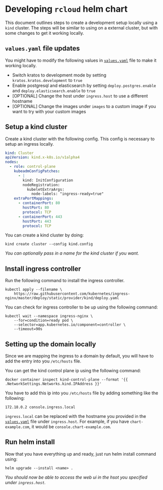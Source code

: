 # Developing `rcloud` helm chart

This document outlines steps to create a development setup locally using a `kind` cluster.
The steps will be similar to using on a external cluster, but with some changes to get it working locally.

## `values.yaml` file updates

You might have to modify the following values in
[`values.yaml`](https://github.com/RafayLabs/rcloud-helm/blob/main/charts/rcloud/values.yaml)
file to make it working locally.

- Switch kratos to development mode by setting `kratos.kratos.development` to `true`
- Enable postgresql and elasticsearch by setting `deploy.postgres.enable` and `deploy.elasticsearch.enable` to `true`
- [OPTIONAL] Change the host under `ingress.host` to use a different hostname
- [OPTIONAL] Change the images under `images` to a custom image if you want to try with your custom images

## Setup a kind cluster

Create a kind cluster with the following config. This config is necessary to setup an ingress locally.

```yaml
kind: Cluster
apiVersion: kind.x-k8s.io/v1alpha4
nodes:
  - role: control-plane
    kubeadmConfigPatches:
      - |
        kind: InitConfiguration
        nodeRegistration:
          kubeletExtraArgs:
            node-labels: "ingress-ready=true"
    extraPortMappings:
      - containerPort: 80
        hostPort: 80
        protocol: TCP
      - containerPort: 443
        hostPort: 443
        protocol: TCP
```

You can create a kind cluster by doing:

```shell
kind create cluster --config kind.config
```

_You can optionally pass in a name for the kind cluster if you want._

## Install ingress controller

Run the following command to install the ingress controller.

```shell
kubectl apply --filename \
    https://raw.githubusercontent.com/kubernetes/ingress-nginx/master/deploy/static/provider/kind/deploy.yaml
```

You can check for ingress controller to be up using the following command:

```shell
kubectl wait --namespace ingress-nginx \
    --for=condition=ready pod \
    --selector=app.kubernetes.io/component=controller \
    --timeout=90s
```

## Setting up the domain locally

Since we are mapping the ingress to a domain by default, you will have to add the entry into you `/etc/hosts` file.

You can get the kind control plane ip using the following command:

```shell
docker container inspect kind-control-plane --format '{{ .NetworkSettings.Networks.kind.IPAddress }}'
```

You have to add this ip into you `/etc/hosts` file by adding something like the following:

```
172.18.0.2 console.ingress.local
```

`ingress.local` can be replaced with the hostname you provided in the
[`values.yaml`](https://github.com/RafayLabs/rcloud-helm/blob/main/charts/rcloud/values.yaml)
file under `ingress.host`. For example, if you have
`chart-example.com`, it would be `console.chart-example.com`.

## Run helm install

Now that you have everything up and ready, just run helm install command using:

``` shell
helm upgrade --install <name> .
```

*You should now be able to access the web ui in the hsot you specified under `ingress.host`.*
